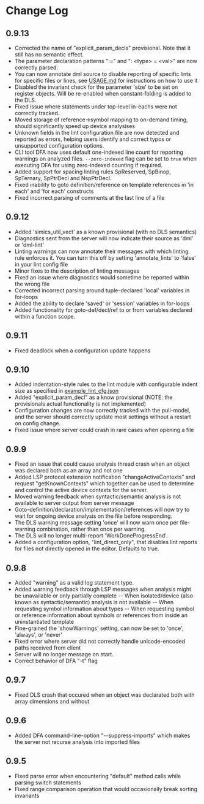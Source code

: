 <!--
  © 2024 Intel Corporation
  SPDX-License-Identifier: Apache-2.0 and MIT
-->
# Change Log

## 0.9.13
- Corrected the name of "explicit\_param\_decls" provisional. Note that it still
  has no semantic effect.
- The parameter declaration patterns ":=" and ": \<type\> = \<val\>" are now
  correctly parsed.
- You can now annotate dml source to disable reporting of specific lints for specific files or lines,
  see [USAGE.md](USAGE.md) for instructions on how to use it
- Disabled the invariant check for the parameter 'size' to be set on register
  objects. Will be re-enabled when constant-folding is added to the DLS.
- Fixed issue where statements under top-level in-eachs were not correctly tracked.
- Moved storage of reference->symbol mapping to on-demand timing, should significantly speed
  up device analysises
- Unknown fields in the lint configuration file are now detected and reported as errors, helping users identify and correct typos or unsupported configuration options.
- CLI tool DFA now uses default one-indexed line count for reporting warnings on analyzed files.
  `--zero-indexed` flag can be set to `true` when executing DFA for using zero-indexed counting if required.
- Added support for spacing linting rules SpReserved, SpBinop, SpTernary, SpPtrDecl and NspPtrDecl.
- Fixed inability to goto definition/reference on template references in 'in each' and 'for each' constructs
- Fixed incorrect parsing of comments at the last line of a file

## 0.9.12
- Added 'simics\_util\_vect' as a known provisional (with no DLS semantics)
- Diagnostics sent from the server will now indicate their source as 'dml' or 'dml-lint'
- Linting warnings can now annotate their messages with which linting rule enforces it. You can turn this off by setting 'annotate_lints' to 'false' in your lint config file
- Minor fixes to the description of linting messages
- Fixed an issue where diagnostics would sometime be reported within the wrong file
- Corrected incorrect parsing around tuple-declared 'local' variables in for-loops
- Added the ability to declare 'saved' or 'session' variables in for-loops
- Added functionality for goto-def/decl/ref to or from variables declared
  within a function scope.

## 0.9.11
- Fixed deadlock when a configuration update happens

## 0.9.10
- Added indentation-style rules to the lint module with configurable indent size as specified in [example_lint_cfg.json](./example_files/example_lint_cfg.README)
- Added "explicit\_param\_decl" as a know provisional (NOTE: the provisionals
  actual functionality is not implemented)
- Configuration changes are now correctly tracked with the pull-model, and the
  server should correctly update most settings without a restart on config
  change.
- Fixed issue where server could crash in rare cases when opening a file

## 0.9.9
- Fixed an issue that could cause analysis thread crash when an object was declared both
  as an array and not one
- Added LSP protocol extension notification "changeActiveContexts" and request
  "getKnownContexts" which together can be used to determine and control the active
  device contexts for the server.
- Moved warning feedback when syntactic/semantic analysis is not available to
  server output from server message
- Goto-definition/declaration/implementation/references will now try to wait
  for ongoing device analysis on the file before responding.
- The DLS warning message setting 'once' will now warn once per file-warning
  combination, rather than once per warning.
- The DLS will no longer multi-report 'WorkDoneProgressEnd'.
- Added a configuration option, "lint\_direct\_only", that disables lint reports
  for files not directly opened in the editor. Defaults to true.

## 0.9.8
- Added "warning" as a valid log statement type.
- Added warning feedback through LSP messages when analysis might be unavailable
  or only partially complete
-- When isolated/device (also known as syntactic/semantic) analysis is not available
-- When requesting symbol information about types
-- When requesting symbol or reference information about symbols or references from
   inside an uninstantiated template
- Fine-grained the 'showWarnings' setting, can now be set to 'once', 'always',
  or 'never'
- Fixed error where server did not correctly handle unicode-encoded paths received from client
- Server will no longer message on start.
- Correct behavior of DFA "-t" flag

## 0.9.7
- Fixed DLS crash that occured when an object was declarated both with array dimensions and without

## 0.9.6
- Added DFA command-line-option "--suppress-imports" which makes the server not recurse analysis into imported files

## 0.9.5
- Fixed parse error when encountering "default" method calls while parsing switch statements
- Fixed range comparison operation that would occasionally break sorting invariants
